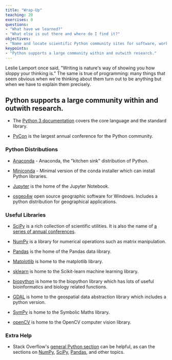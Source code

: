 ```yaml
---
title: "Wrap-Up"
teaching: 20
exercises: 0
questions:
- "What have we learned?"
- "What else is out there and where do I find it?"
objectives:
- "Name and locate scientific Python community sites for software, workshops, and help."
keypoints:
- "Python supports a large community within and outwith research."
---
```


Leslie Lamport once said, "Writing is nature's way of showing you how sloppy your thinking is."
The same is true of programming:
many things that seem obvious when we're thinking about them
turn out to be anything but when we have to explain them precisely.

## Python supports a large community within and outwith research.

*   The [Python 3 documentation](https://docs.python.org/3/) covers the core language
    and the standard library.

*   [PyCon](https://pycon.org/) is the largest annual conference for the Python community.

### Python Distributions

*   [Anaconda](https://anaconda.org) - Anaconda, the "kitchen sink" distribution of Python.

*   [Miniconda](https://conda.io/miniconda.html) - Minimal version of the conda installer which can install Python libraries. 

*   [Jupyter](https://jupyter.org) is the home of the Jupyter Notebook.

*   [osgeo4w](http://osgeo4w.org) open source geographic software for Windows. Includes a python distribution for geographical applications.

### Useful Libraries

*   [SciPy](https://scipy.org) is a rich collection of scientific utilities.
    It is also the name of [a series of annual conferences](https://conference.scipy.org/).

*   [NumPy](https://www.numpy.org) is a library for numerical operations such as matrix manipulation.

*   [Pandas](https://pandas.pydata.org) is the home of the Pandas data library.

*   [Matplotlib](http://matplotlib.org) is home to the matplotlib library.

*   [sklearn](http://scikit-learn.org) is home to the Scikit-learn machine learning library.

*   [biopython](http://biopython.org) is home to the biopython library which has lots of useful bioinformatics and biology related functions.

*   [GDAL](http://www.gdal.org/index.html) is home to the geospatial data abstraction library which includes a python version. 

*   [SymPy](http://www.sympy.org) is home to the Symbolic Maths library.

*   [openCV](https://docs.opencv.org/3.1.0/d6/d00/tutorial_py_root.html) is home to the OpenCV computer vision library.


### Extra Help

*   Stack Overflow's [general Python section](http://stackoverflow.com/questions/tagged/python)
    can be helpful,
    as can the sections on [NumPy](http://stackoverflow.com/questions/tagged/numpy),
    [SciPy](http://stackoverflow.com/questions/tagged/scipy),
    [Pandas](http://stackoverflow.com/questions/tagged/pandas),
    and other topics.
